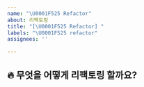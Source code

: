```yaml
---
name: "\U0001F525 Refactor"
about: 리팩토링
title: "[\U0001F525 Refactor] "
labels: "\U0001F525 refactor"
assignees: ''

---
```


## **🔥 무엇을 어떻게 리팩토링 할까요?**
